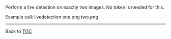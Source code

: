Perform a live detection on exactly two images. No token is needed for this.

Example call: livedetection one.png two.png

---

Back to [TOC](./toc.md)